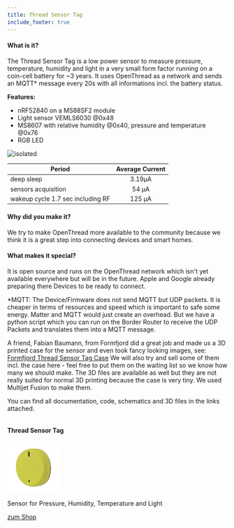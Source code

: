 ```yaml
---
title: Thread Sensor Tag
include_footer: true
---
```


#### What is it?
The Thread Sensor Tag is a low power sensor to measure pressure, temperature, humidity and light in a very small form factor running on a coin-cell battery for ~3 years. It uses OpenThread as a network and sends an MQTT* message every 20s with all informations incl. the battery status. 

**Features:**

- nRF52840 on a MS88SF2 module
- Light sensor VEMLS6030 @0x48
- MS8607 with relative humidity @0x40, pressure and temperature @0x76
- RGB LED

<img src="https://media.discordapp.net/attachments/749711554894889142/873851530602754138/2021-08-08_10h53_47.png" alt="isolated" width="500"/>


| Period |  Average Current  | 
| -------- | :--------: |
| deep sleep | 3.19µA |
| sensors acquisition| 54 µA | 
| wakeup cycle 1.7 sec including RF| 125 µA |  

#### Why did you make it?
We try to make OpenThread more available to the community because we think it is a great step into connecting devices and smart homes.

#### What makes it special?
It is open source and runs on the OpenThread network which isn't yet available everywhere but will be in the future. Apple and Google already preparing there Devices to be ready to connect. 

*MQTT: The Device/Firmware does not send MQTT but UDP packets. It is cheaper in terms of resources and speed which is important to safe some energy. Matter and MQTT would just create an overhead. But we have a python script which you can run on the Border Router to receive the UDP Packets and translates them into a MQTT message. 

A friend, Fabian Baumann, from Formfjord did a great job and made us a 3D printed case for the sensor and even took fancy looking images, see: [Formfjord Thread Sensor Tag Case](http://www.formfjord.com/project/threadsensortag)
We will also try and sell some of them incl. the case here - feel free to put them on the waiting list so we know how many we should make. The 3D files are available as well but they are not really suited for normal 3D printing because the case is very tiny. We used Multijet Fusion to make them.

You can find all documentation, code, schematics and 3D files in the links attached.

<div class="column is-one-third">
  <div class="feature-card is-bordered has-text-centered revealOnScroll delay-1" data-animation="fadeInLeft">
    <div class="card-title">
      <h4>Thread Sensor Tag</h4>
    </div>
    <div class="card-icon">
        <img src="/images/illustrations/tst_ff_square.png" alt="isolated"/>
    </div>
    <div class="card-text">
        <p>Sensor for Pressure, Humidity, Temperature and Light</p>
    </div>
    <div class="card-action">
      <a href="https://www.tindie.com/products/informatic0re/thread-sensor-tag/" class="button btn-align-md accent-btn raised">zum Shop</a>
    </div>
  </div>
</div>
